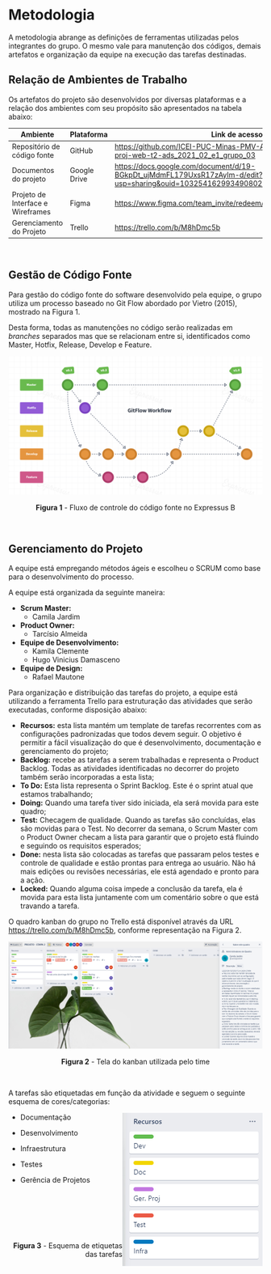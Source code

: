 
# Metodologia

A metodologia abrange as definições de ferramentas utilizadas pelos integrantes do grupo. O mesmo vale para manutenção dos códigos, demais artefatos e organização da equipe na execução das tarefas destinadas.
<br/>

## Relação de Ambientes de Trabalho

Os artefatos do projeto são desenvolvidos por diversas plataformas e a relação dos ambientes com seu propósito são apresentados na tabela abaixo:

|Ambiente     | Plataforma  |Link de acesso |
|-------|-------------------------|----|
| Repositório de código fonte | GitHub | https://github.com/ICEI-PUC-Minas-PMV-ADS/pmv-ads-2021-2-e1-proj-web-t2-ads_2021_02_e1_grupo_03 | 
| Documentos do projeto | Google Drive | https://docs.google.com/document/d/19-BGkpDt_ujMdmFL179UxsR17zAyIm-d/edit?usp=sharing&ouid=103254162993490802223&rtpof=true&sd=true |
| Projeto de Interface e  Wireframes | Figma | https://www.figma.com/team_invite/redeem/Zv8Cev7IK4Ce6CR3GkDtVu | 
| Gerenciamento do Projeto | Trello |  https://trello.com/b/M8hDmc5b |
<br/>

## Gestão de Código Fonte

Para gestão do código fonte do software desenvolvido pela equipe, o grupo utiliza um processo baseado no Git Flow abordado por Vietro (2015), mostrado na Figura 1.

Desta forma, todas as manutenções no código serão realizadas em *branches* separados mas que se relacionam entre si, identificados como Master, Hotfix, Release, Develop e Feature.

![GitFlow](img/GitFlow.png) <p align="center">**Figura 1** - Fluxo de controle do código fonte no Expressus B</p>
<br/>


## Gerenciamento do Projeto

A equipe está empregando métodos ágeis e escolheu o SCRUM como base para o desenvolvimento do processo.

A equipe está organizada da seguinte maneira:

* **Scrum Master:** 
   - Camila Jardim
* **Product Owner:** 
   - Tarcísio Almeida
* **Equipe de Desenvolvimento:**
   - Kamila Clemente
   - Hugo Vinicius Damasceno
* **Equipe de Design:**
   - Rafael Mautone

Para organização e distribuição das tarefas do projeto, a equipe está utilizando a ferramenta Trello para estruturação das atividades que serão executadas, conforme disposição abaixo:

* **Recursos:** esta lista mantém um template de tarefas recorrentes com as configurações padronizadas que todos devem seguir. O objetivo é permitir a fácil visualização do que é desenvolvimento, documentação e gerenciamento do projeto;
* **Backlog:** recebe as tarefas a serem trabalhadas e representa o Product Backlog. Todas as atividades identificadas no decorrer do projeto também serão incorporadas a esta lista;
* **To Do:** Esta lista representa o Sprint Backlog. Este é o sprint atual que estamos trabalhando;
* **Doing:** Quando uma tarefa tiver sido iniciada, ela será movida para este quadro;
* **Test:** Checagem de qualidade. Quando as tarefas são concluídas, elas são movidas para o Test. No decorrer da semana,  o Scrum Master com o Product Owner  checam a lista para garantir que o projeto está fluindo e seguindo os requisitos esperados;
* **Done:** nesta lista são colocadas as tarefas que passaram pelos testes e controle de qualidade e estão prontas para entrega ao usuário. Não há mais edições ou revisões necessárias, ele está agendado e pronto para a ação.
* **Locked:** Quando alguma coisa impede a conclusão da tarefa, ela é movida para esta lista juntamente com um comentário sobre o que está travando a tarefa.

O quadro kanban do grupo no Trello está disponível através da URL https://trello.com/b/M8hDmc5b, conforme representação na Figura 2.

![Trello](img/trello.png) <p align="center">**Figura 2** - Tela do kanban utilizada pelo time</p>
<br/>

A tarefas são etiquetadas em função da atividade e seguem o seguinte esquema de cores/categorias:

<img align="right" src="img/Recursos.png">

* Documentação

* Desenvolvimento

* Infraestrutura

* Testes

* Gerência de Projetos
<br/>
<br/>
<br/>
<br/>
<br/>


<p align="right"><b>Figura 3</b> - Esquema de etiquetas das tarefas</p>
